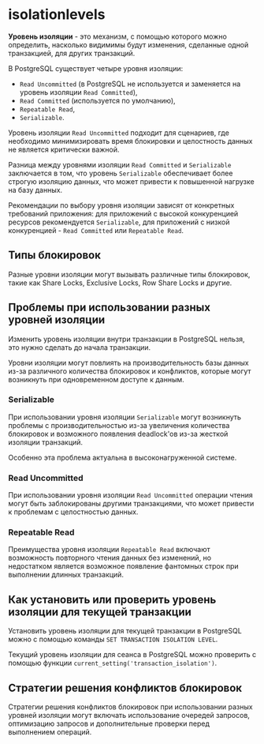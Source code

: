 # isolationlevels

**Уровень изоляции** - это механизм, с помощью которого можно определить, насколько видимимы будут изменения, сделанные одной транзакцией, для других транзакций. 

В PostgreSQL существует четыре уровня изоляции: 
- `Read Uncommitted` (в PostgreSQL не используется и заменяется на уровень изоляции `Read Committed`), 
- `Read Committed` (используется по умолчанию), 
- `Repeatable Read`,
- `Serializable`.

Уровень изоляции `Read Uncommitted` подходит для сценариев, где необходимо минимизировать время блокировки и целостность данных не является критически важной.

Разница между уровнями изоляции `Read Committed` и `Serializable` заключается в том, что уровень `Serializable` обеспечивает более строгую изоляцию данных, что может привести к повышенной нагрузке на базу данных.

Рекомендации по выбору уровня изоляции зависят от конкретных требований приложения: для приложений с высокой конкуренцией ресурсов рекомендуется `Serializable`, для приложений с низкой конкуренцией - `Read Committed` или `Repeatable Read`.

## Типы блокировок

Разные уровни изоляции могут вызывать различные типы блокировок, такие как Share Locks, Exclusive Locks, Row Share Locks и другие.

## Проблемы при использовании разных уровней изоляции

Изменить уровень изоляции внутри транзакции в PostgreSQL нельзя, это нужно сделать до начала транзакции.

Уровни изоляции могут повлиять на производительность базы данных из-за различного количества блокировок и конфликтов, которые могут возникнуть при одновременном доступе к данным.

### Serializable

При использовании уровня изоляции `Serializable` могут возникнуть проблемы с производительностью из-за увеличения количества блокировок и возможного появления deadlock'ов из-за жесткой изоляции транзакций.

Особенно эта проблема актуальна в высоконагруженной системе.

### Read Uncommitted

При использовании уровня изоляции `Read Uncommitted` операции чтения могут быть заблокированы другими транзакциями, что может привести к проблемам с целостностью данных.

### Repeatable Read

Преимущества уровня изоляции `Repeatable Read` включают возможность повторного чтения данных без изменений, но недостатком является возможное появление фантомных строк при выполнении длинных транзакций.

## Как установить или проверить уровень изоляции для текущей транзакции

Установить уровень изоляции для текущей транзакции в PostgreSQL можно с помощью команды `SET TRANSACTION ISOLATION LEVEL`.

Текущий уровень изоляции для сеанса в PostgreSQL можно проверить с помощью функции `current_setting('transaction_isolation')`.

## Стратегии решения конфликтов блокировок

Стратегии решения конфликтов блокировок при использовании разных уровней изоляции могут включать использование очередей запросов, оптимизацию запросов и дополнительные проверки перед выполнением операций.

